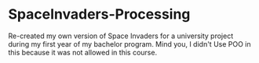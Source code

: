 # SpaceInvaders-Processing
Re-created my own version of Space Invaders for a university project during my first year of my bachelor program. Mind you, I didn't Use POO in this because it was not allowed in this course. 
